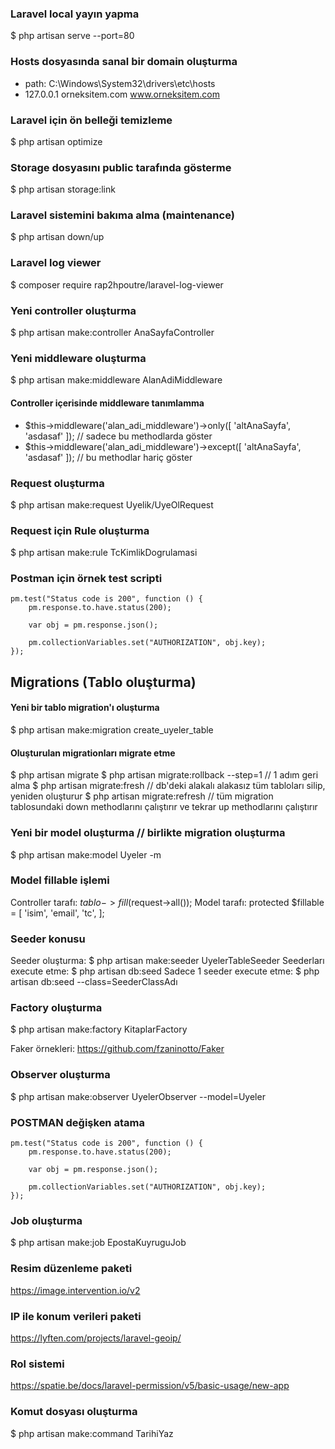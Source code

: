 ### Laravel local yayın yapma

$ php artisan serve --port=80

### Hosts dosyasında sanal bir domain oluşturma

- path: C:\Windows\System32\drivers\etc\hosts
- 127.0.0.1 orneksitem.com www.orneksitem.com

### Laravel için ön belleği temizleme

$ php artisan optimize

### Storage dosyasını public tarafında gösterme

$ php artisan storage:link

### Laravel sistemini bakıma alma (maintenance)

$ php artisan down/up

### Laravel log viewer

$ composer require rap2hpoutre/laravel-log-viewer

### Yeni controller oluşturma

$ php artisan make:controller AnaSayfaController

### Yeni middleware oluşturma

$ php artisan make:middleware AlanAdiMiddleware

#### Controller içerisinde middleware tanımlamma

- $this->middleware('alan_adi_middleware')->only([ 'altAnaSayfa', 'asdasaf' ]); // sadece bu methodlarda göster
- $this->middleware('alan_adi_middleware')->except([ 'altAnaSayfa', 'asdasaf' ]); // bu methodlar hariç göster

### Request oluşturma

$ php artisan make:request Uyelik/UyeOlRequest

### Request için Rule oluşturma

$ php artisan make:rule TcKimlikDogrulamasi

### Postman için örnek test scripti

	pm.test("Status code is 200", function () {
	    pm.response.to.have.status(200);

	    var obj = pm.response.json();

	    pm.collectionVariables.set("AUTHORIZATION", obj.key);
	});

## Migrations (Tablo oluşturma)

#### Yeni bir tablo migration'ı oluşturma

$ php artisan make:migration create_uyeler_table

#### Oluşturulan migrationları migrate etme

$ php artisan migrate
$ php artisan migrate:rollback --step=1 // 1 adım geri alma
$ php artisan migrate:fresh // db'deki alakalı alakasız tüm tabloları silip, yeniden oluşturur
$ php artisan migrate:refresh // tüm migration tablosundaki down methodlarını çalıştırır ve tekrar up methodlarını çalıştırır

### Yeni bir model oluşturma // birlikte migration oluşturma

$ php artisan make:model Uyeler -m

### Model fillable işlemi

Controller tarafı: $tablo->fill($request->all());
Model tarafı:
    protected $fillable = [
        'isim',
        'email',
        'tc',
    ];


### Seeder konusu

Seeder oluşturma: $ php artisan make:seeder UyelerTableSeeder
Seederları execute etme: $ php artisan db:seed
Sadece 1 seeder execute etme: $ php artisan db:seed --class=SeederClassAdı

### Factory oluşturma

$ php artisan make:factory KitaplarFactory

Faker örnekleri: https://github.com/fzaninotto/Faker

### Observer oluşturma

$ php artisan make:observer UyelerObserver --model=Uyeler

### POSTMAN değişken atama

	pm.test("Status code is 200", function () {
	    pm.response.to.have.status(200);

	    var obj = pm.response.json();

	    pm.collectionVariables.set("AUTHORIZATION", obj.key);
	});

### Job oluşturma

$ php artisan make:job EpostaKuyruguJob

### Resim düzenleme paketi

https://image.intervention.io/v2

### IP ile konum verileri paketi

https://lyften.com/projects/laravel-geoip/

### Rol sistemi

https://spatie.be/docs/laravel-permission/v5/basic-usage/new-app

### Komut dosyası oluşturma

$ php artisan make:command TarihiYaz
